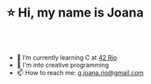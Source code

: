 # ⭐ Hi, my name is Joana

<br></br>
- 🚀 I’m currently learning C at [42 Rio](https://42.rio/)
- 💞️ I'm into creative programming
- 📫 How to reach me: g.joana.rio@gmail.com
<br></br>
